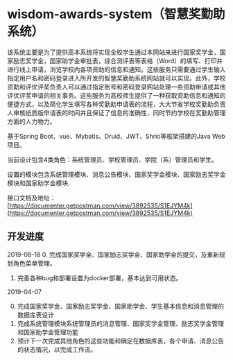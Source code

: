 # wisdom-awards-system（智慧奖勤助系统）

该系统主要是为了提供高本系统将实现全校学生通过本网站来进行国家奖学金，国家励志奖学金，国家助学金审批表，综合测评表等表格（Word）的填写、打印并进行线上申请，浏览学校内各项资助的信息和通知。这些服务只需要通过学生输入指定用户名和密码登录进入所开发的智慧奖勤助系统网站就可以实现。此外，学校资助和评优评奖负责人可以通过指定账号和密码登录网站处理一些资助申请或其他评优评奖申请的相关事务。这些服务为高校师生提供了一种获取资助信息和通知的便捷方式，以及简化学生填写各种奖勤助申请表的流程，大大节省学校奖勤助负责人审核纸质版申请表的时间并且保证了信息的准确性，同时节约学校在奖勤助管理方面的人力物力。
<br/>

基于Spring Boot、vue、Mybatis、Druid、JWT、Shrio等框架搭建的Java Web项目。<br/>


当前设计包含4类角色：系统管理员、学校管理员、学院（系）管理员和学生。<br/>

设置的模块包含系统管理模块、消息公告模块、国家奖学金模块、国家励志奖学金模块和国家助学金模块.<br/>

接口文档及地址：[https://documenter.getpostman.com/view/3892535/S1EJYM4k](https://documenter.getpostman.com/view/3892535/S1EJYM4k)



## 开发进度


2019-08-18
0. 完成国家奖学金、国家励志奖学金、国家助学金的提交，及重新规划角色菜单管理。
1. 完善各种bug和部署设置为docker部署，基本达到可用状态。


2019-04-07 

0. 完成国家奖学金、国家励志奖学金、国家助学金、学生基本信息和消息管理的数据库表设计
1. 完成系统管理模块系统管理员的消息管理、国家奖学金管理、励志奖学金管理和国家助学金管理功能
2. 预计下一次完成其他角色的这些功能和确定在数据库表，各个申请、消息公告的状态情况，以完成工作流。